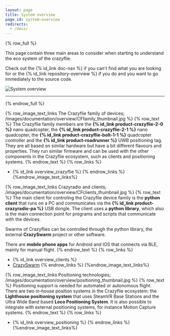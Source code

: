 ```yaml
---
layout: page
title: System overview
page_id: system-overview
redirects:
  - /docs/
---
```


{% row_full %}

This page contain three main areas to consider when starting to understand the eco system of the crazyflie.

Check out the {% id_link doc-nav %} if you can't find what you are looking for or the {% id_link repository-overview %} if you do and you want to go immediately to the source code.

![System overview](/images/documentation/overview/system_overview.jpg)


---

{% endrow_full %}


{% row_image_text_links The Crazyflie family of devices; /images/documentation/overview/CFfamily_thumbnail.jpg %}
{% row_text %}
The Crazyflie family members are the **{% id_link product-crazyflie-2-0 %}** nano quadcopter, the **{% id_link product-crazyflie-2-1 %}** nano quadcopter, the **{% id_link product-crazyflie-bolt-1-1 %}** quadcopter controller and
the **{% id_link product-roadrunner %}** UWB positioning tag. They are all based on similar hardware but
have a bit different flavours and properties. They run similar firmware and can be used with the other components in the Crazyflie ecosystem,
such as clients and positioning systems.
{% endrow_text %}
{% row_links %}
* {% id_link overview_crazyflie %}
{% endrow_links %}
{%endrow_image_text_links%}


{% row_image_text_links Crazyradio and clients; /images/documentation/overview/CFclients_thumbnail.jpg %}
{% row_text %}
The main client for controling the Crazyflie device family is the **python client** that runs on a PC and communicates via the **{% id_link product-crazyradio-pa %}** USB dongle. The client uses a **python library**, which also is the main connection point for programs and scripts that communicate with the devices.

Swarms of Crazyflies can be controlled through the python library, the external **CrazySwarm** project or other software.

There are **mobile phone apps** for Android and IOS that connects via BLE, mainly for manual flight.
{% endrow_text %}
{% row_links %}
* {% id_link overview_clients %}
* [CrazySwarm](https://crazyswarm.readthedocs.io/en/latest/)
{% endrow_links %}
{%endrow_image_text_links%}


{% row_image_text_links Positioning technologies; /images/documentation/overview/positioning_thumbnail.jpg %}
{% row_text %}
Positioning support is needed for automated or autonomous flight. There are two in-house position systems in the Crazyflie ecosystem: the **Lighthouse positioning system** that uses SteamVR Base Stations and the Ultra Wide Band based **Loco Positioning System**. It is also possible to integrate with external positioning systems, for instance Motion Capture systems.
{% endrow_text %}
{% row_links %}
* {% id_link overview_positioning %}
{% endrow_links %}
{%endrow_image_text_links%}
